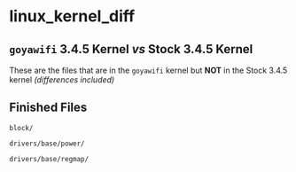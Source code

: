 # linux_kernel_diff
## `goyawifi` 3.4.5 Kernel *vs* Stock 3.4.5 Kernel

These are the files that are in the `goyawifi` kernel but **NOT** in the Stock 3.4.5 kernel *(differences included)*

## Finished Files
`block/`

`drivers/base/power/`

`drivers/base/regmap/`
